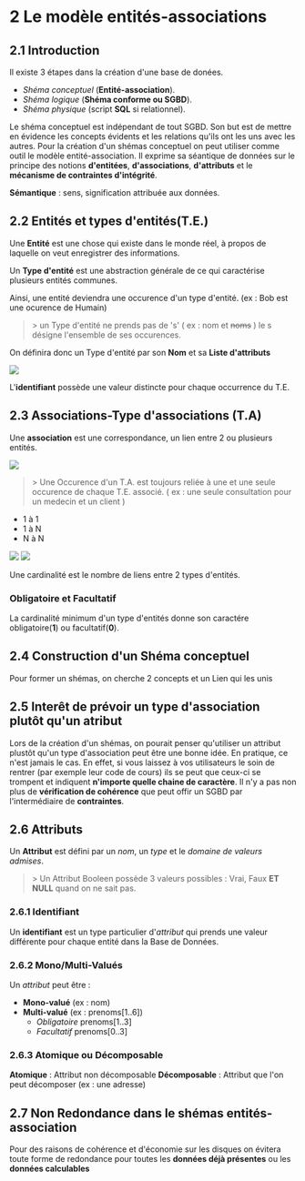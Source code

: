 # 2 Le modèle entités-associations

## 2.1 Introduction

Il existe 3 étapes dans la création d'une base de donées.

* *Shéma conceptuel* (**Entité-association**).
* *Shéma logique* (**Shéma conforme ou SGBD**).
* *Shéma physique* (script **SQL** si relationnel).

Le shéma conceptuel est indépendant de tout SGBD. Son but est de mettre en évidence les concepts évidents et les relations qu'ils ont les uns avec les autres. Pour la création d'un shémas conceptuel on peut utiliser comme outil le modèle entité-association. Il exprime sa séantique de données sur le principe des notions **d'entitées**, **d'associations**, **d'attributs** et le **mécanisme de contraintes d'intégrité**.

**Sémantique** : sens, signification attribuée aux données.  

## 2.2 Entités et types d'entités(T.E.)

Une **Entité** est une chose qui existe dans le monde réel, à propos de laquelle on veut enregistrer des informations.

Un **Type d'entité** est une abstraction générale de ce qui caractérise plusieurs entités communes.

Ainsi, une entité deviendra une occurence d'un type d'entité. (ex : Bob est une ocurence de Humain)

> \> un Type d'entité ne prends pas de 's' ( ex : nom et ~~noms~~ ) le s désigne l'ensemble de ses occurences.

On définira donc un Type d'entité par son **Nom** et sa **Liste d'attributs**

![](https://i.ibb.co/zmH3cqc/entite.png)

L'**identifiant** possède une valeur distincte pour chaque occurrence du T.E.

## 2.3 Associations-Type d'associations (T.A)

Une **association** est une correspondance, un lien entre 2 ou plusieurs entités.

![](https://i.ibb.co/pwfDtN6/assoc.png)

> \> Une Occurence d'un T.A. est toujours reliée à une et une seule occurence de chaque T.E. associé. ( ex : une seule consultation pour un medecin et un client )

* 1 à 1
* 1 à N
* N à N


![](https://i.ibb.co/mqTsYc4/assoc2.png)
![](https://i.ibb.co/82wz4cf/assoc3.png)

Une cardinalité est le nombre de liens entre 2 types d'entités.

### Obligatoire et Facultatif

La cardinalité minimum d'un type d'entités donne son caractére obligatoire(**1**) ou facultatif(**0**).

## 2.4 Construction d'un Shéma conceptuel

Pour former un shémas, on cherche 2 concepts et un Lien qui les unis

## 2.5 Interêt de prévoir un type d'association plutôt qu'un atribut

Lors de la création d'un shémas, on pourait penser qu'utiliser un attribut plustôt qu'un type d'association peut être une bonne idée. En pratique, ce n'est jamais le cas. En effet, si vous laissez à vos utilisateurs le soin de rentrer (par exemple leur code de cours) ils se peut que ceux-ci se trompent et indiquent **n'importe quelle chaine de caractère**. Il n'y a pas non plus de **vérification de cohérence** que peut offir un SGBD par l'intermédiaire de **contraintes**.

## 2.6 Attributs

Un **Attribut** est défini par un *nom*, un *type* et le *domaine de valeurs admises*.

> \> Un Attribut Booleen possède 3 valeurs possibles : Vrai, Faux **ET NULL** quand on ne sait pas.

### 2.6.1 Identifiant

Un **identifiant** est un type particulier d'*attribut* qui prends une valeur différente pour chaque entité dans la Base de Données.

### 2.6.2 Mono/Multi-Valués

Un *attribut* peut être :    

* **Mono-valué** (ex : nom)  
* **Multi-valué** (ex : prenoms[1..6])
    * *Obligatoire* prenoms[1..3]
    * *Facultatif* prenoms[0..3]

### 2.6.3 Atomique ou Décomposable

**Atomique** : Attribut non décomposable
**Décomposable** : Attribut que l'on peut décomposer (ex : une adresse)

## 2.7 Non Redondance dans le shémas entités-association

Pour des raisons de cohérence et d'économie sur les disques on évitera toute forme de redondance pour toutes les **données déjà présentes** ou les **données calculables**  
